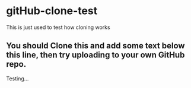 # gitHub-clone-test
This is just used to test how cloning works

## You should Clone this and add some text below this line, then try uploading to your own GitHub repo.
Testing...